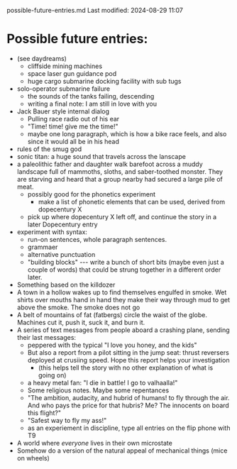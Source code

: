 possible-future-entries.md
Last modified: 2024-08-29 11:07

# Possible future entries:
* (see daydreams)
    * cliffside mining machines
    * space laser gun guidance pod
    * huge cargo submarine docking facility with sub tugs
* solo-operator submarine failure
    * the sounds of the tanks failing, descending
    * writing a final note: I am still in love with you
* Jack Bauer style internal dialog
    * Pulling race radio out of his ear
    * "Time! time! give me the time!"
    * maybe one long paragraph, which is how a bike race feels, and also since it would all be in his head
* rules of the smug god
* sonic titan: a huge sound that travels across the lanscape
* a paleolithic father and daughter walk barefoot across a muddy landscape full of mammoths, sloths, and saber-toothed monster. They are starving and heard that a group nearby had secured a large pile of meat.
    * possibly good for the phonetics experiment
        * make a list of phonetic elements that can be used, derived from dopecentury X
    * pick up where dopecentury X left off, and continue the story in a later Dopecentury entry
* experiment with syntax:
    * run-on sentences, whole paragraph sentences.
    * grammaer
    * alternative punctuation
    * "building blocks" --- write a bunch of short bits (maybe even just a couple of words) that could be strung together in a different order later.
* Something based on the killdozer
* A town in a hollow wakes up to find themselves engulfed in smoke. Wet shirts over mouths hand in hand they make their way through mud to get above the smoke. The smoke does not go
* A belt of mountains of fat (fatbergs) circle the waist of the globe. Machines cut it, push it, suck it, and burn it.
* A series of text messages from people aboard a crashing plane, sending their last messages:
    * peppered with the typical "I love you honey, and the kids"
    * But also a report from a pilot sitting in the jump seat: thrust reversers deployed at crusiing speed. Hope this report helps your investigation
        * (this helps tell the story with no other explanation of what is going on)
    * a heavy metal fan: "I die in battle! I go to valhaalla!"
    * Some religious notes. Maybe some repentances
    * "The ambition, audacity, and hubrid of humans! to fly through the air. And who pays the price for that hubris? Me? The innocents on board this flight?"
    * "Safest way to fly my ass!"
    * as an experiement in discipline, type all entries on the flip phone with T9
* A world where _everyone_ lives in their own microstate
* Somehow do a version of the natural appeal of mechanical things (mice on wheels)





